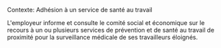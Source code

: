 Contexte: Adhésion à un service de santé au travail

L'employeur informe et consulte le comité social et économique sur le recours à un ou plusieurs services de prévention et de santé au travail de proximité pour la surveillance médicale de ses travailleurs éloignés.